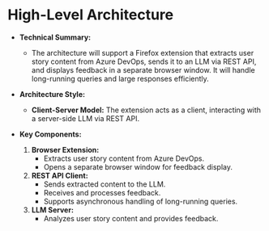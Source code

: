 # High-Level Architecture

- **Technical Summary:**
  - The architecture will support a Firefox extension that extracts user story content from Azure DevOps, sends it to an LLM via REST API, and displays feedback in a separate browser window. It will handle long-running queries and large responses efficiently.

- **Architecture Style:**
  - **Client-Server Model:** The extension acts as a client, interacting with a server-side LLM via REST API.

- **Key Components:**
  1. **Browser Extension:** 
     - Extracts user story content from Azure DevOps.
     - Opens a separate browser window for feedback display.
  2. **REST API Client:**
     - Sends extracted content to the LLM.
     - Receives and processes feedback.
     - Supports asynchronous handling of long-running queries.
  3. **LLM Server:**
     - Analyzes user story content and provides feedback.